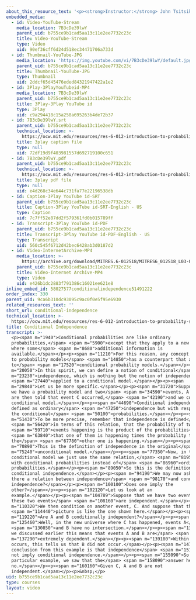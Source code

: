 ```yaml
---
about_this_resource_text: '<p><strong>Instructor:</strong> John Tsitsiklis</p>'
embedded_media:
  - id: Video-YouTube-Stream
    media_location: 7B3cDe39lwY
    parent_uid: b755ce9b1cad5aa13c11e2ee7732c23c
    title: Video-YouTube-Stream
    type: Video
    uid: 90ef36cff6d24d518ec34471706a733d
  - id: Thumbnail-YouTube-JPG
    media_location: 'https://img.youtube.com/vi/7B3cDe39lwY/default.jpg'
    parent_uid: b755ce9b1cad5aa13c11e2ee7732c23c
    title: Thumbnail-YouTube-JPG
    type: Thumbnail
    uid: 2ddcf65d45476eded84321947422a1e2
  - id: 3Play-3PlayYouTubeid-MP4
    media_location: 7B3cDe39lwY
    parent_uid: b755ce9b1cad5aa13c11e2ee7732c23c
    title: 3Play-3Play YouTube id
    type: 3Play
    uid: c9a294418c15a258a695263b4de72b37
  - id: 7B3cDe39lwY.srt
    parent_uid: b755ce9b1cad5aa13c11e2ee7732c23c
    technical_location: >-
      https://ocw.mit.edu/resources/res-6-012-introduction-to-probability-spring-2018/part-i-the-fundamentals/conditional-independence/7B3cDe39lwY.srt
    title: 3play caption file
    type: null
    uid: 72df19d9f403981557d692719100c651
  - id: 7B3cDe39lwY.pdf
    parent_uid: b755ce9b1cad5aa13c11e2ee7732c23c
    technical_location: >-
      https://ocw.mit.edu/resources/res-6-012-introduction-to-probability-spring-2018/part-i-the-fundamentals/conditional-independence/7B3cDe39lwY.pdf
    title: 3play pdf file
    type: null
    uid: e4d268c34e644c731fa77e22196538db
  - id: Caption-3Play YouTube id-SRT
    parent_uid: b755ce9b1cad5aa13c11e2ee7732c23c
    title: Caption-3Play YouTube id-SRT-English - US
    type: Caption
    uid: 7c7ff52e87dd2f579361fd0b015789ff
  - id: Transcript-3Play YouTube id-PDF
    parent_uid: b755ce9b1cad5aa13c11e2ee7732c23c
    title: Transcript-3Play YouTube id-PDF-English - US
    type: Transcript
    uid: 560c545f6712d42bec6428ab3d0187d2
  - id: Video-InternetArchive-MP4
    media_location: >-
      https://archive.org/download/MITRES.6-012S18/MITRES6_012S18_L03-05_300k.mp4
    parent_uid: b755ce9b1cad5aa13c11e2ee7732c23c
    title: Video-Internet Archive-MP4
    type: Video
    uid: e426b1dc2883f791386c16021ee621e8
inline_embed_id: 58027577conditionalindependence51491222
order_index: 330
parent_uid: 9ca6b310dc93095c9ac0f0e5f95e6930
related_resources_text: ''
short_url: conditional-independence
technical_location: >-
  https://ocw.mit.edu/resources/res-6-012-introduction-to-probability-spring-2018/part-i-the-fundamentals/conditional-independence
title: Conditional Independence
transcript: >-
  <p><span m="1940">Conditional probabilities are like ordinary
  probabilities,</span> <span m="5900">except that they apply to a new situation
  where some</span> <span m="8680">additional information is
  available.</span></p><p><span m="11210">For this reason, any concept relevant
  to probability models</span> <span m="14850">has a counterpart that applies
  to</span> <span m="17520">conditional probability models.</span></p><p><span
  m="20050">In this spirit, we can define a notion of conditional</span> <span
  m="23230">independence, which is nothing but the notion of independence</span>
  <span m="27440">applied to a conditional model.</span></p><p><span
  m="29840">Let us be more specific.</span></p><p><span m="31720">Suppose that
  we have a probability model and two</span> <span m="34590">events, A and B. We
  are then told that event C occurred,</span> <span m="42190">and we construct a
  conditional model.</span></p><p><span m="44690">Conditional independence is
  defined as ordinary</span> <span m="47250">independence but with respect to
  the conditional</span> <span m="50100">probabilities.</span></p><p><span
  m="51430">To be more precise, remember that independence is defined</span>
  <span m="56420">in terms of this relation, that the probability of two</span>
  <span m="59710">events happening is the product of the probabilities</span>
  <span m="63840">that one of them is happening times the probability that
  the</span> <span m="67780">other one is happening.</span></p><p><span
  m="70890">This is the definition of independence in the original</span> <span
  m="75240">unconditional model.</span></p><p><span m="77350">Now, in the
  conditional model we just use the same relation,</span> <span m="81950">but
  with conditional probabilities instead of</span> <span m="86960">ordinary
  probabilities.</span></p><p><span m="89050">So this is the definition of
  conditional independence.</span></p><p><span m="94190">We may now ask, is
  there a relation between independence</span> <span m="98170">and conditional
  independence?</span></p><p><span m="100100">Does one imply the
  other?</span></p><p><span m="102120">Let us look at an
  example.</span></p><p><span m="104789">Suppose that we have two events and
  these two events</span> <span m="108160">are independent.</span></p><p><span
  m="110320">We then condition on another event, C. And suppose that the</span>
  <span m="114440">picture is like the one shown here.</span></p><p><span
  m="119220">Are A and B conditionally independent?</span></p><p><span
  m="125460">Well, in the new universe where C has happened, events A</span>
  <span m="130850">and B have no intersection.</span></p><p><span m="133860">As
  we discussed earlier this means that events A and B are</span> <span
  m="137290">extremely dependent.</span></p><p><span m="139180">Within G, if A
  occurs, this tells us that B did not occur.</span></p><p><span m="147240">The
  conclusion from this example is that independence</span> <span m="151440">does
  not imply conditional independence.</span></p><p><span m="155090">So in this
  particular example, we saw that the</span> <span m="158090">answer here is
  no.</span></p><p><span m="160160">Given C, A and B are not
  independent.</span></p><p>&nbsp;</p>
uid: b755ce9b1cad5aa13c11e2ee7732c23c
type: courses
layout: video
---
```

